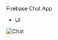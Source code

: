 

Firebase Chat App


- UI

![Chat](https://user-images.githubusercontent.com/45312005/184269643-7eb813f1-11c7-4915-aa6e-8e7247b4122c.gif)
